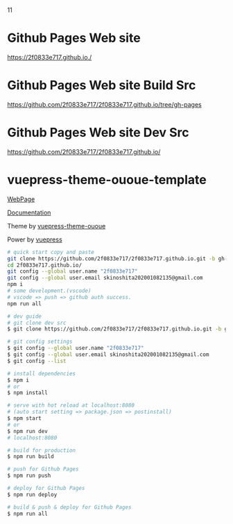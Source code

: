 11

# Github Pages Web site
https://2f0833e717.github.io./

# Github Pages Web site Build Src
https://github.com/2f0833e717/2f0833e717.github.io/tree/gh-pages

# Github Pages Web site Dev Src
https://github.com/2f0833e717/2f0833e717.github.io/

# vuepress-theme-ououe-template

[WebPage](https://2f0833e717.github.io./)

[Documentation](https://tolking.github.io/vuepress-theme-ououe)

Theme by [vuepress-theme-ououe](https://github.com/tolking/vuepress-theme-ououe)

Power by [vuepress](https://github.com/vuejs/vuepress)


``` bash
# quick start copy and paste
git clone https://github.com/2f0833e717/2f0833e717.github.io.git -b gh-pages
cd 2f0833e717.github.io/
git config --global user.name "2f0833e717"
git config --global user.email skinoshita202001082135@gmail.com
npm i
# some development.(vscode)
# vscode => push => github auth success.
npm run all

# dev guide
# git clone dev src
$ git clone https://github.com/2f0833e717/2f0833e717.github.io.git -b gh-pages

# git config settings
$ git config --global user.name "2f0833e717"
$ git config --global user.email skinoshita202001082135@gmail.com
$ git config --list

# install dependencies
$ npm i
# or
$ npm install

# serve with hot reload at localhost:8080
# (auto start setting => package.json => postinstall)
$ npm start
# or
$ npm run dev
# localhost:8080

# build for production
$ npm run build

# push for Github Pages
$ npm run push

# deploy for Github Pages
$ npm run deploy

# build & push & deploy for Github Pages
$ npm run all
```